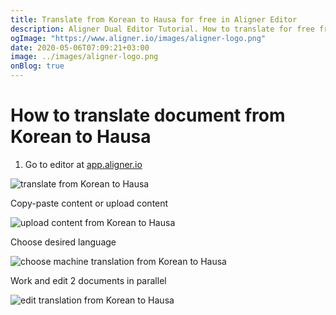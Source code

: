 ```yaml
---
title: Translate from Korean to Hausa for free in Aligner Editor
description: Aligner Dual Editor Tutorial. How to translate for free from Korean to Hausa. Aligner is multilingual document management platform. 
ogImage: "https://www.aligner.io/images/aligner-logo.png"
date: 2020-05-06T07:09:21+03:00
image: ../images/aligner-logo.png
onBlog: true
---
```


# How to translate document from Korean to Hausa

1. Go to editor at [app.aligner.io](https://app.aligner.io "Aligner App web page")

![translate from Korean to Hausa](../aligner-blank-editor.png "translate from Korean to Hausa")

Copy-paste content or upload content

![upload content from Korean to Hausa](../aligner-uploaded-document.png "upload content from Korean to Hausa")

Choose desired language

![choose machine translation from Korean to Hausa](../aligner-language-dropdown.png "choose machine translation from Korean to Hausa")

Work and edit 2 documents in parallel

![edit translation from Korean to Hausa](../aligner-double-sitded-editor.png "edit translation from Korean to Hausa")

